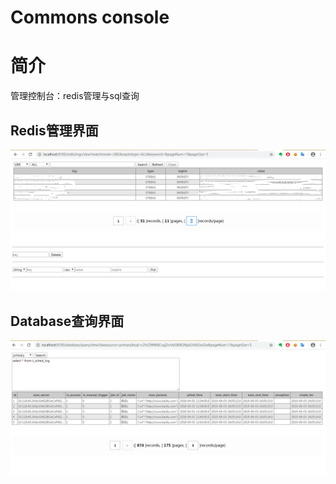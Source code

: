 Commons console
==================

# 简介
管理控制台：redis管理与sql查询

## Redis管理界面
![redis](https://raw.githubusercontent.com/ponfee/commons-console/master/docs/redis-mgr.png)

## Database查询界面
![database](https://raw.githubusercontent.com/ponfee/commons-console/master/docs/database-query.png)
